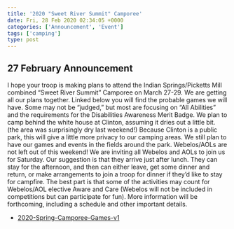 ```yaml
---
title: '2020 "Sweet River Summit" Camporee'
date: Fri, 28 Feb 2020 02:34:05 +0000
categories: ['Announcement', 'Event']
tags: ['camping']
type: post
---
```


27 February Announcement
------------------------

I hope your troop is making plans to attend the Indian Springs/Picketts Mill combined “Sweet River Summit” Camporee on March 27-29. We are getting all our plans together. Linked below you will find the probable games we will have. Some may not be “judged,” but most are focusing on “All Abilities” and the requirements for the Disabilities Awareness Merit Badge. We plan to camp behind the white house at Clinton, assuming it dries out a little bit. (the area was surprisingly dry last weekend!) Because Clinton is a public park, this will give a little more privacy to our camping areas. We still plan to have our games and events in the fields around the park. Webelos/AOLs are not left out of this weekend! We are inviting all Webelos and AOLs to join us for Saturday. Our suggestion is that they arrive just after lunch. They can stay for the afternoon, and then can either leave, get some dinner and return, or make arrangements to join a troop for dinner if they’d like to stay for campfire. The best part is that some of the activities may count for Webelos/AOL elective Aware and Care (Webelos will not be included in competitions but can participate for fun). More information will be forthcoming, including a schedule and other important details.

*   [2020-Spring-Camporee-Games-v1](/uploads/2020-Spring-Camporee-Games-v1.pdf)